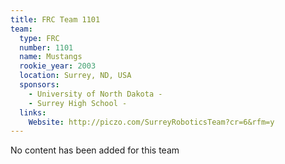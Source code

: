 ```yaml
---
title: FRC Team 1101
team:
  type: FRC
  number: 1101
  name: Mustangs
  rookie_year: 2003
  location: Surrey, ND, USA
  sponsors:
    - University of North Dakota -
    - Surrey High School -
  links:
    Website: http://piczo.com/SurreyRoboticsTeam?cr=6&rfm=y
---
```

No content has been added for this team